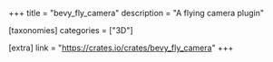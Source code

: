 +++
title = "bevy_fly_camera"
description = "A flying camera plugin"

[taxonomies]
categories = ["3D"]

[extra]
link = "https://crates.io/crates/bevy_fly_camera"
+++
